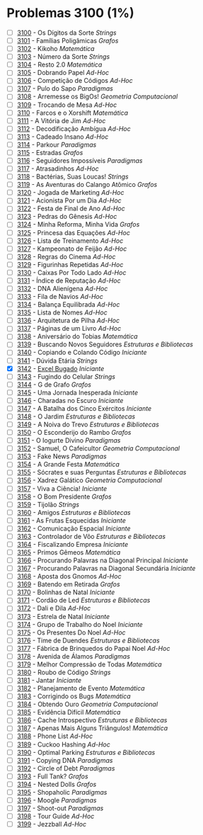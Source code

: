 # Problemas 3100 (1%)

- [ ]  [3100](https://www.beecrowd.com.br/repository/UOJ_3100.html) - Os Dígitos da Sorte *Strings*
- [ ]  [3101](https://www.beecrowd.com.br/repository/UOJ_3101.html) - Famílias Poligâmicas *Grafos*
- [ ]  [3102](https://www.beecrowd.com.br/repository/UOJ_3102.html) - Kikoho *Matemática*
- [ ]  [3103](https://www.beecrowd.com.br/repository/UOJ_3103.html) - Número da Sorte *Strings*
- [ ]  [3104](https://www.beecrowd.com.br/repository/UOJ_3104.html) - Resto 2.0 *Matemática*
- [ ]  [3105](https://www.beecrowd.com.br/repository/UOJ_3105.html) - Dobrando Papel *Ad-Hoc*
- [ ]  [3106](https://www.beecrowd.com.br/repository/UOJ_3106.html) - Competição de Códigos *Ad-Hoc*
- [ ]  [3107](https://www.beecrowd.com.br/repository/UOJ_3107.html) - Pulo do Sapo *Paradigmas*
- [ ]  [3108](https://www.beecrowd.com.br/repository/UOJ_3108.html) - Arremesse os BigOs! *Geometria Computacional*
- [ ]  [3109](https://www.beecrowd.com.br/repository/UOJ_3109.html) - Trocando de Mesa *Ad-Hoc*
- [ ]  [3110](https://www.beecrowd.com.br/repository/UOJ_3110.html) - Farcos e o Xorshift *Matemática*
- [ ]  [3111](https://www.beecrowd.com.br/repository/UOJ_3111.html) - A Vitória de Jim *Ad-Hoc*
- [ ]  [3112](https://www.beecrowd.com.br/repository/UOJ_3112.html) - Decodificação Ambígua *Ad-Hoc*
- [ ]  [3113](https://www.beecrowd.com.br/repository/UOJ_3113.html) - Cadeado Insano *Ad-Hoc*
- [ ]  [3114](https://www.beecrowd.com.br/repository/UOJ_3114.html) - Parkour *Paradigmas*
- [ ]  [3115](https://www.beecrowd.com.br/repository/UOJ_3115.html) - Estradas *Grafos*
- [ ]  [3116](https://www.beecrowd.com.br/repository/UOJ_3116.html) - Seguidores Impossíveis *Paradigmas*
- [ ]  [3117](https://www.beecrowd.com.br/repository/UOJ_3117.html) - Atrasadinhos *Ad-Hoc*
- [ ]  [3118](https://www.beecrowd.com.br/repository/UOJ_3118.html) - Bactérias, Suas Loucas! *Strings*
- [ ]  [3119](https://www.beecrowd.com.br/repository/UOJ_3119.html) - As Aventuras do Calango Atômico *Grafos*
- [ ]  [3120](https://www.beecrowd.com.br/repository/UOJ_3120.html) - Jogada de Marketing *Ad-Hoc*
- [ ]  [3121](https://www.beecrowd.com.br/repository/UOJ_3121.html) - Acionista Por um Dia *Ad-Hoc*
- [ ]  [3122](https://www.beecrowd.com.br/repository/UOJ_3122.html) - Festa de Final de Ano *Ad-Hoc*
- [ ]  [3123](https://www.beecrowd.com.br/repository/UOJ_3123.html) - Pedras do Gênesis *Ad-Hoc*
- [ ]  [3124](https://www.beecrowd.com.br/repository/UOJ_3124.html) - Minha Reforma, Minha Vida *Grafos*
- [ ]  [3125](https://www.beecrowd.com.br/repository/UOJ_3125.html) - Princesa das Equações *Ad-Hoc*
- [ ]  [3126](https://www.beecrowd.com.br/repository/UOJ_3126.html) - Lista de Treinamento *Ad-Hoc*
- [ ]  [3127](https://www.beecrowd.com.br/repository/UOJ_3127.html) - Kampeonato de Feijão *Ad-Hoc*
- [ ]  [3128](https://www.beecrowd.com.br/repository/UOJ_3128.html) - Regras do Cinema *Ad-Hoc*
- [ ]  [3129](https://www.beecrowd.com.br/repository/UOJ_3129.html) - Figurinhas Repetidas *Ad-Hoc*
- [ ]  [3130](https://www.beecrowd.com.br/repository/UOJ_3130.html) - Caixas Por Todo Lado *Ad-Hoc*
- [ ]  [3131](https://www.beecrowd.com.br/repository/UOJ_3131.html) - Índice de Reputação *Ad-Hoc*
- [ ]  [3132](https://www.beecrowd.com.br/repository/UOJ_3132.html) - DNA Alienígena *Ad-Hoc*
- [ ]  [3133](https://www.beecrowd.com.br/repository/UOJ_3133.html) - Fila de Navios *Ad-Hoc*
- [ ]  [3134](https://www.beecrowd.com.br/repository/UOJ_3134.html) - Balança Equilibrada *Ad-Hoc*
- [ ]  [3135](https://www.beecrowd.com.br/repository/UOJ_3135.html) - Lista de Nomes *Ad-Hoc*
- [ ]  [3136](https://www.beecrowd.com.br/repository/UOJ_3136.html) - Arquitetura de Pilha *Ad-Hoc*
- [ ]  [3137](https://www.beecrowd.com.br/repository/UOJ_3137.html) - Páginas de um Livro *Ad-Hoc*
- [ ]  [3138](https://www.beecrowd.com.br/repository/UOJ_3138.html) - Aniversário do Tobias *Matemática*
- [ ]  [3139](https://www.beecrowd.com.br/repository/UOJ_3139.html) - Buscando Novos Seguidores *Estruturas e Bibliotecas*
- [ ]  [3140](https://www.beecrowd.com.br/repository/UOJ_3140.html) - Copiando e Colando Código *Iniciante*
- [ ]  [3141](https://www.beecrowd.com.br/repository/UOJ_3141.html) - Dúvida Etária *Strings*
- [x]  [3142](https://www.beecrowd.com.br/repository/UOJ_3142.html) - [Excel Bugado](3142.c) *Iniciante*
- [ ]  [3143](https://www.beecrowd.com.br/repository/UOJ_3143.html) - Fugindo do Celular *Strings*
- [ ]  [3144](https://www.beecrowd.com.br/repository/UOJ_3144.html) - G de Grafo *Grafos*
- [ ]  [3145](https://www.beecrowd.com.br/repository/UOJ_3145.html) - Uma Jornada Inesperada *Iniciante*
- [ ]  [3146](https://www.beecrowd.com.br/repository/UOJ_3146.html) - Charadas no Escuro *Iniciante*
- [ ]  [3147](https://www.beecrowd.com.br/repository/UOJ_3147.html) - A Batalha dos Cinco Exércitos *Iniciante*
- [ ]  [3148](https://www.beecrowd.com.br/repository/UOJ_3148.html) - O Jardim *Estruturas e Bibliotecas*
- [ ]  [3149](https://www.beecrowd.com.br/repository/UOJ_3149.html) - A Noiva do Trevo *Estruturas e Bibliotecas*
- [ ]  [3150](https://www.beecrowd.com.br/repository/UOJ_3150.html) - O Esconderijo do Rambo *Grafos*
- [ ]  [3151](https://www.beecrowd.com.br/repository/UOJ_3151.html) - O Iogurte Divino *Paradigmas*
- [ ]  [3152](https://www.beecrowd.com.br/repository/UOJ_3152.html) - Samuel, O Cafeicultor *Geometria Computacional*
- [ ]  [3153](https://www.beecrowd.com.br/repository/UOJ_3153.html) - Fake News *Paradigmas*
- [ ]  [3154](https://www.beecrowd.com.br/repository/UOJ_3154.html) - A Grande Festa *Matemática*
- [ ]  [3155](https://www.beecrowd.com.br/repository/UOJ_3155.html) - Sócrates e suas Perguntas *Estruturas e Bibliotecas*
- [ ]  [3156](https://www.beecrowd.com.br/repository/UOJ_3156.html) - Xadrez Galático *Geometria Computacional*
- [ ]  [3157](https://www.beecrowd.com.br/repository/UOJ_3157.html) - Viva a Ciência! *Iniciante*
- [ ]  [3158](https://www.beecrowd.com.br/repository/UOJ_3158.html) - O Bom Presidente *Grafos*
- [ ]  [3159](https://www.beecrowd.com.br/repository/UOJ_3159.html) - Tijolão *Strings*
- [ ]  [3160](https://www.beecrowd.com.br/repository/UOJ_3160.html) - Amigos *Estruturas e Bibliotecas*
- [ ]  [3161](https://www.beecrowd.com.br/repository/UOJ_3161.html) - As Frutas Esquecidas *Iniciante*
- [ ]  [3162](https://www.beecrowd.com.br/repository/UOJ_3162.html) - Comunicação Espacial *Iniciante*
- [ ]  [3163](https://www.beecrowd.com.br/repository/UOJ_3163.html) - Controlador de Vôo *Estruturas e Bibliotecas*
- [ ]  [3164](https://www.beecrowd.com.br/repository/UOJ_3164.html) - Fiscalizando Empresa *Iniciante*
- [ ]  [3165](https://www.beecrowd.com.br/repository/UOJ_3165.html) - Primos Gêmeos *Matemática*
- [ ]  [3166](https://www.beecrowd.com.br/repository/UOJ_3166.html) - Procurando Palavras na Diagonal Principal *Iniciante*
- [ ]  [3167](https://www.beecrowd.com.br/repository/UOJ_3167.html) - Procurando Palavras na Diagonal Secundária *Iniciante*
- [ ]  [3168](https://www.beecrowd.com.br/repository/UOJ_3168.html) - Aposta dos Gnomos *Ad-Hoc*
- [ ]  [3169](https://www.beecrowd.com.br/repository/UOJ_3169.html) - Batendo em Retirada *Grafos*
- [ ]  [3170](https://www.beecrowd.com.br/repository/UOJ_3170.html) - Bolinhas de Natal *Iniciante*
- [ ]  [3171](https://www.beecrowd.com.br/repository/UOJ_3171.html) - Cordão de Led *Estruturas e Bibliotecas*
- [ ]  [3172](https://www.beecrowd.com.br/repository/UOJ_3172.html) - Dali e Dila *Ad-Hoc*
- [ ]  [3173](https://www.beecrowd.com.br/repository/UOJ_3173.html) - Estrela de Natal *Iniciante*
- [ ]  [3174](https://www.beecrowd.com.br/repository/UOJ_3174.html) - Grupo de Trabalho do Noel *Iniciante*
- [ ]  [3175](https://www.beecrowd.com.br/repository/UOJ_3175.html) - Os Presentes Do Noel *Ad-Hoc*
- [ ]  [3176](https://www.beecrowd.com.br/repository/UOJ_3176.html) - Time de Duendes *Estruturas e Bibliotecas*
- [ ]  [3177](https://www.beecrowd.com.br/repository/UOJ_3177.html) - Fábrica de Brinquedos do Papai Noel *Ad-Hoc*
- [ ]  [3178](https://www.beecrowd.com.br/repository/UOJ_3178.html) - Avenida de Álamos *Paradigmas*
- [ ]  [3179](https://www.beecrowd.com.br/repository/UOJ_3179.html) - Melhor Compressão de Todas *Matemática*
- [ ]  [3180](https://www.beecrowd.com.br/repository/UOJ_3180.html) - Roubo de Código *Strings*
- [ ]  [3181](https://www.beecrowd.com.br/repository/UOJ_3181.html) - Jantar *Iniciante*
- [ ]  [3182](https://www.beecrowd.com.br/repository/UOJ_3182.html) - Planejamento de Evento *Matemática*
- [ ]  [3183](https://www.beecrowd.com.br/repository/UOJ_3183.html) - Corrigindo os Bugs *Matemática*
- [ ]  [3184](https://www.beecrowd.com.br/repository/UOJ_3184.html) - Obtendo Ouro *Geometria Computacional*
- [ ]  [3185](https://www.beecrowd.com.br/repository/UOJ_3185.html) - Evidência Difícil *Matemática*
- [ ]  [3186](https://www.beecrowd.com.br/repository/UOJ_3186.html) - Cache Introspectivo *Estruturas e Bibliotecas*
- [ ]  [3187](https://www.beecrowd.com.br/repository/UOJ_3187.html) - Apenas Mais Alguns Triângulos! *Matemática*
- [ ]  [3188](https://www.beecrowd.com.br/repository/UOJ_3188.html) - Phone List *Ad-Hoc*
- [ ]  [3189](https://www.beecrowd.com.br/repository/UOJ_3189.html) - Cuckoo Hashing *Ad-Hoc*
- [ ]  [3190](https://www.beecrowd.com.br/repository/UOJ_3190.html) - Optimal Parking *Estruturas e Bibliotecas*
- [ ]  [3191](https://www.beecrowd.com.br/repository/UOJ_3191.html) - Copying DNA *Paradigmas*
- [ ]  [3192](https://www.beecrowd.com.br/repository/UOJ_3192.html) - Circle of Debt *Paradigmas*
- [ ]  [3193](https://www.beecrowd.com.br/repository/UOJ_3193.html) - Full Tank? *Grafos*
- [ ]  [3194](https://www.beecrowd.com.br/repository/UOJ_3194.html) - Nested Dolls *Grafos*
- [ ]  [3195](https://www.beecrowd.com.br/repository/UOJ_3195.html) - Shopaholic *Paradigmas*
- [ ]  [3196](https://www.beecrowd.com.br/repository/UOJ_3196.html) - Moogle *Paradigmas*
- [ ]  [3197](https://www.beecrowd.com.br/repository/UOJ_3197.html) - Shoot-out *Paradigmas*
- [ ]  [3198](https://www.beecrowd.com.br/repository/UOJ_3198.html) - Tour Guide *Ad-Hoc*
- [ ]  [3199](https://www.beecrowd.com.br/repository/UOJ_3199.html) - Jezzball *Ad-Hoc*
